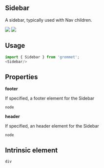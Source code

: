 ## Sidebar
A sidebar, typically used with Nav children.

[![](https://cdn-images-1.medium.com/fit/c/120/120/1*TD1P0HtIH9zF0UEH28zYtw.png)](https://storybook.grommet.io/?selectedKind=Sidebar&full=0&addons=0&stories=1&panelRight=0) [![](https://codesandbox.io/static/img/play-codesandbox.svg)](https://codesandbox.io/s/github/grommet/grommet-sandbox?initialpath=/sidebar&module=%2Fsrc%2FSidebar.js)
## Usage

```javascript
import { Sidebar } from 'grommet';
<Sidebar/>
```

## Properties

**footer**

If specified, a footer element for the Sidebar

```
node
```

**header**

If specified, an header element for the Sidebar

```
node
```
  
## Intrinsic element

```
div
```